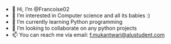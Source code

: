 - 👋 Hi, I’m @Francoise02
- 👀 I’m interested in Computer science and all its babies :)
- 🌱 I’m currently learning Python programming  
- 💞️ I’m looking to collaborate on any python projects
- 📫 You can reach me via email: f.mukantwari@alustudent.com 

<!---
Francoise02/Francoise02 is a ✨ special ✨ repository because its `README.md` (this file) appears on your GitHub profile.
You can click the Preview link to take a look at your changes.
--->

